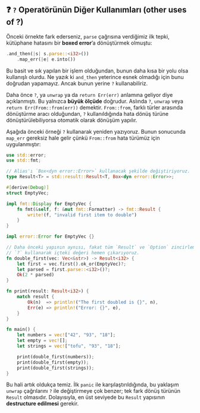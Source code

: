 ## ❓ `?` Operatörünün Diğer Kullanımları (other uses of ?)

Önceki örnekte fark ederseniz, `parse` çağrısına verdiğimiz ilk tepki, kütüphane hatasını bir **boxed error**’a dönüştürmek olmuştu:

```rust
.and_then(|s| s.parse::<i32>())
    .map_err(|e| e.into())
```

Bu basit ve sık yapılan bir işlem olduğundan, bunun daha kısa bir yolu olsa kullanışlı olurdu. Ne yazık ki `and_then` yeterince esnek olmadığı için bunu doğrudan yapamayız. Ancak bunun yerine `?` kullanabiliriz.

Daha önce `?`, ya `unwrap` ya da `return Err(err)` anlamına geliyor diye açıklanmıştı. Bu yalnızca **büyük ölçüde** doğrudur. Aslında `?`, `unwrap` veya `return Err(From::from(err))` demektir. `From::from`, farklı türler arasında dönüştürme aracı olduğundan, `?` kullanıldığında hata dönüş türüne dönüştürülebiliyorsa otomatik olarak dönüşüm yapılır.

Aşağıda önceki örneği `?` kullanarak yeniden yazıyoruz. Bunun sonucunda `map_err` gereksiz hale gelir çünkü `From::from` hata türümüz için uygulanmıştır:

```rust
use std::error;
use std::fmt;

// Alias'ı `Box<dyn error::Error>` kullanacak şekilde değiştiriyoruz.
type Result<T> = std::result::Result<T, Box<dyn error::Error>>;

#[derive(Debug)]
struct EmptyVec;

impl fmt::Display for EmptyVec {
    fn fmt(&self, f: &mut fmt::Formatter) -> fmt::Result {
        write!(f, "invalid first item to double")
    }
}

impl error::Error for EmptyVec {}

// Daha önceki yapının aynısı, fakat tüm `Result` ve `Option` zincirlemek yerine
// `?` kullanarak içteki değeri hemen çıkarıyoruz.
fn double_first(vec: Vec<&str>) -> Result<i32> {
    let first = vec.first().ok_or(EmptyVec)?; 
    let parsed = first.parse::<i32>()?;      
    Ok(2 * parsed)
}

fn print(result: Result<i32>) {
    match result {
        Ok(n)  => println!("The first doubled is {}", n),
        Err(e) => println!("Error: {}", e),
    }
}

fn main() {
    let numbers = vec!["42", "93", "18"];
    let empty = vec![];
    let strings = vec!["tofu", "93", "18"];

    print(double_first(numbers));
    print(double_first(empty));
    print(double_first(strings));
}
```

Bu hali artık oldukça temiz. İlk `panic` ile karşılaştırıldığında, bu yaklaşım `unwrap` çağrılarını `?` ile değiştirmeye çok benzer; tek fark dönüş türünün `Result` olmasıdır. Dolayısıyla, en üst seviyede bu `Result` yapısının **destructure edilmesi** gerekir.
